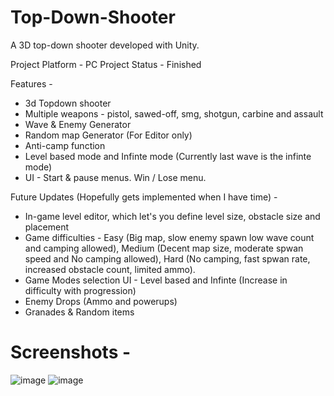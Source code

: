 # Top-Down-Shooter
A 3D top-down shooter developed with Unity. 

Project Platform - PC
Project Status - Finished

Features -
- 3d Topdown shooter
- Multiple weapons - pistol, sawed-off, smg, shotgun, carbine and assault 
- Wave & Enemy Generator
- Random map Generator (For Editor only)
- Anti-camp function 
- Level based mode and Infinte mode (Currently last wave is the infinte mode)
- UI - Start & pause menus. Win / Lose menu.


Future Updates (Hopefully gets implemented when I have time) -
- In-game level editor, which let's you define level size, obstacle size and placement 
- Game difficulties - Easy (Big map, slow enemy spawn low wave count and camping allowed), Medium (Decent map size, moderate spwan speed and No camping allowed), Hard (No camping, fast spwan rate, increased obstacle count, limited ammo).
- Game Modes selection UI - Level based and Infinte (Increase in difficulty with progression)
- Enemy Drops (Ammo and powerups)
- Granades & Random items

# Screenshots - 

![image](https://user-images.githubusercontent.com/90176826/229869618-0975065a-912b-4d9b-b0f9-3b10c92dc6d5.png)
![image](https://user-images.githubusercontent.com/90176826/229869462-aed04d51-bd88-45c5-b40d-87e21b066773.png)
